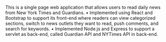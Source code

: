 This is a single page web application that allows users to read daily news from New York Times and Guardians.
• Implemented using React and Bootstrap to support its front-end where readers can view categorized sections, switch to news
outlets they want to read, push comments, and search for keywords.
• Implemented Node.js and Express to support a servlet as back-end, called Guardian API and NYTimes API in
back-end.
